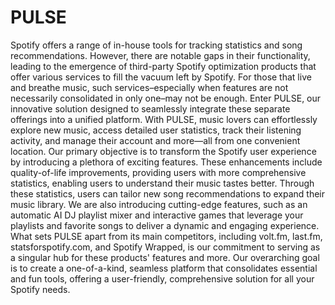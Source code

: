 # PULSE
  Spotify offers a range of in-house tools for tracking statistics and song recommendations. However, there are notable gaps in their functionality, leading to the emergence of third-party Spotify optimization products that offer various services to fill the vacuum left by Spotify. For those that live and breathe music, such services–especially when features are not necessarily consolidated in only one–may not be enough.  Enter PULSE, our innovative solution designed to seamlessly integrate these separate offerings into a unified platform. With PULSE, music lovers can effortlessly explore new music, access detailed user statistics, track their listening activity, and manage their account and more—all from one convenient location. 
  Our primary objective is to transform the Spotify user experience by introducing a plethora of exciting features. These enhancements include quality-of-life improvements, providing users with more comprehensive statistics, enabling users to understand their music tastes better. Through these statistics, users can tailor new song recommendations to expand their music library. We are also introducing cutting-edge features, such as an automatic AI DJ playlist mixer and interactive games that leverage your playlists and favorite songs to deliver a dynamic and engaging experience.
  What sets PULSE apart from its main competitors, including volt.fm, last.fm, statsforspotify.com, and Spotify Wrapped, is our commitment to serving as a singular hub for these products' features and more. Our overarching goal is to create a one-of-a-kind, seamless platform that consolidates essential and fun tools, offering a user-friendly, comprehensive solution for all your Spotify needs.
